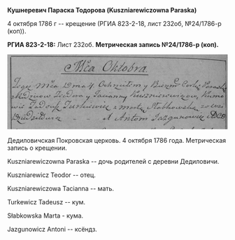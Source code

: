 **Кушнеревич Параска Тодорова (Kuszniarewiczowna Paraska)**

4 октября 1786 г -- крещение (РГИА 823-2-18, лист 232об, №24/1786-р
(коп)).

**РГИА 823-2-18:** Лист 232об. **Метрическая запись №24/1786-р (коп).**

![](./media/c71c49a61ff4c7c35782de9e567fd4248e49f182.png)

Дедиловичская Покровская церковь. 4 октября 1786 года. Метрическая
запись о крещении.

Kuszniarewiczowna Paraska -- дочь родителей с деревни Дедиловичи.

Kuszniarewicz Teodor -- отец.

Kuszniarewiczowa Tacianna -- мать.

Turkewicz Tadeusz -- кум.

Słabkowska Marta - кума.

Jazgunowicz Antoni -- ксёндз.
